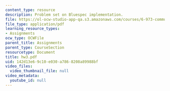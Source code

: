 ```yaml
---
content_type: resource
description: Problem set on Bluespec implementation.
file: https://ol-ocw-studio-app-qa.s3.amazonaws.com/courses/6-973-communication-system-design-spring-2006/142d13e69c10e030a7868208a89988bf_hw3.pdf
file_type: application/pdf
learning_resource_types:
- Assignments
ocw_type: OCWFile
parent_title: Assignments
parent_type: CourseSection
resourcetype: Document
title: hw3.pdf
uid: 142d13e6-9c10-e030-a786-8208a89988bf
video_files:
  video_thumbnail_file: null
video_metadata:
  youtube_id: null
---
```

